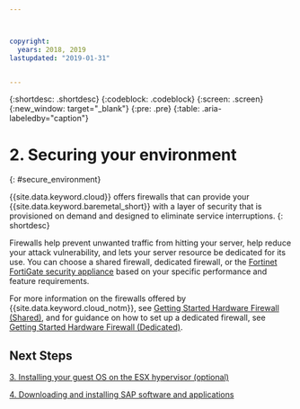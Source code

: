 ```yaml
---



copyright:
  years: 2018, 2019
lastupdated: "2019-01-31"


---
```


{:shortdesc: .shortdesc}
{:codeblock: .codeblock}
{:screen: .screen}
{:new_window: target="_blank"}
{:pre: .pre}
{:table: .aria-labeledby="caption"}

# 2. Securing your environment
{: #secure_environment}

{{site.data.keyword.cloud}} offers firewalls that can provide your {{site.data.keyword.baremetal_short}} with a layer of security that is provisioned on demand and designed to eliminate service interruptions.
{: shortdesc}

Firewalls help prevent unwanted traffic from hitting your server, help reduce your attack vulnerability, and lets your server resource be dedicated for its use. You can choose a shared firewall, dedicated firewall, or the [Fortinet FortiGate security appliance](/docs/infrastructure/fortigate-10g?topic=fortigate-10g-getting-started-with-fortigate-security-appliance-10gbps#getting-started-with-fortigate-security-appliance-10gbps) based on your specific performance and feature requirements.

For more information on the firewalls offered by {{site.data.keyword.cloud_notm}}, see [Getting Started Hardware Firewall (Shared)](/docs/infrastructure/hardware-firewall-shared?topic=hardware-firewall-shared-getting-started-with-hardware-firewall-shared#getting-started), and for guidance on how to set up a dedicated firewall, see [Getting Started Hardware Firewall (Dedicated)](/docs/infrastructure/hardware-firewall-dedicated?topic=hardware-firewall-dedicated-getting-started-with-hardware-firewall-dedicated#getting-started).

## Next Steps

  [3. Installing your guest OS on the ESX hypervisor (optional)](/docs/infrastructure/sap-netweaver?topic=sap-netweaver-install_guest_os#install_guest_os)

  [4. Downloading and installing SAP software and applications](/docs/infrastructure/sap-netweaver?topic=sap-netweaver-install_sap#install_sap)
